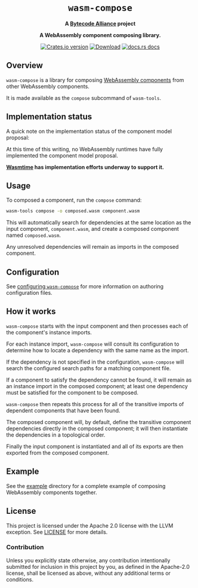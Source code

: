 <div align="center">
  <h1><code>wasm-compose</code></h1>

<strong>A <a href="https://bytecodealliance.org/">Bytecode Alliance</a> project</strong>

  <p>
    <strong>A WebAssembly component composing library.</strong>
  </p>

  <p>
    <a href="https://crates.io/crates/wasm-compose"><img src="https://img.shields.io/crates/v/wasm-compose.svg?style=flat-square" alt="Crates.io version" /></a>
    <a href="https://crates.io/crates/wasm-compose"><img src="https://img.shields.io/crates/d/wasm-compose.svg?style=flat-square" alt="Download" /></a>
    <a href="https://docs.rs/wasm-compose/"><img src="https://img.shields.io/static/v1?label=docs&message=wasm-compose&color=blue&style=flat-square" alt="docs.rs docs" /></a>
  </p>
</div>

## Overview

`wasm-compose` is a library for composing [WebAssembly components](https://github.com/webassembly/component-model)
from other WebAssembly components.

It is made available as the `compose` subcommand of `wasm-tools`.

## Implementation status

A quick note on the implementation status of the component model
proposal:

At this time of this writing, no WebAssembly runtimes have fully
implemented the component model proposal.

__[Wasmtime](https://github.com/bytecodealliance/wasmtime)
has implementation efforts underway to support it.__

## Usage

To composed a component, run the `compose` command:

```sh
wasm-tools compose -o composed.wasm component.wasm
```

This will automatically search for dependencies at the same location
as the input component, `component.wasm`, and create a composed
component named `composed.wasm`.

Any unresolved dependencies will remain as imports in the composed
component.

## Configuration

See [configuring `wasm-compose`](CONFIG.md) for more information on authoring configuration files.

## How it works

`wasm-compose` starts with the input component and then processes each of the component's instance imports.

For each instance import, `wasm-compose` will consult its configuration to determine how to locate a dependency with the same name as the import.

If the dependency is not specified in the configuration, `wasm-compose` will search the configured search paths for a matching component file.

If a component to satisfy the dependency cannot be found, it will remain as an instance import in the composed component; at least one dependency must be satisfied for the component to be composed.

`wasm-compose` then repeats this process for all of the transitive imports of dependent components that have been found.

The composed component will, by default, define the transitive component dependencies directly in the composed component; it will then instantiate the dependencies in a topological order.

Finally the input component is instantiated and all of its exports are then exported from the composed component.

## Example

See the [example](example/README.md) directory for a complete example
of composing WebAssembly components together.

## License

This project is licensed under the Apache 2.0 license with the LLVM exception.
See [LICENSE](LICENSE) for more details.

### Contribution

Unless you explicitly state otherwise, any contribution intentionally submitted
for inclusion in this project by you, as defined in the Apache-2.0 license,
shall be licensed as above, without any additional terms or conditions.
